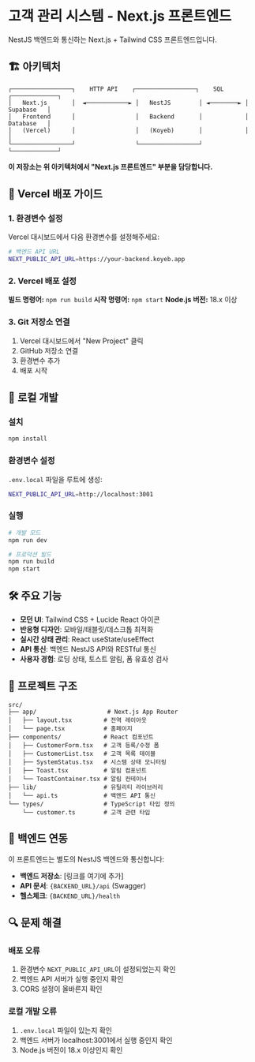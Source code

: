 # 고객 관리 시스템 - Next.js 프론트엔드

NestJS 백엔드와 통신하는 Next.js + Tailwind CSS 프론트엔드입니다.

## 🏗 아키텍처

```
┌─────────────────┐    HTTP API    ┌─────────────────┐    SQL    ┌─────────────┐
│   Next.js       │  ◄────────────► │   NestJS        │ ◄────────► │  Supabase   │
│   Frontend      │                 │   Backend       │            │  Database   │
│   (Vercel)      │                 │   (Koyeb)       │            │             │
└─────────────────┘                 └─────────────────┘            └─────────────┘
```

**이 저장소는 위 아키텍처에서 "Next.js 프론트엔드" 부분을 담당합니다.**

## 🚀 Vercel 배포 가이드

### 1. 환경변수 설정
Vercel 대시보드에서 다음 환경변수를 설정해주세요:

```bash
# 백엔드 API URL
NEXT_PUBLIC_API_URL=https://your-backend.koyeb.app
```

### 2. Vercel 배포 설정

**빌드 명령어:** `npm run build`
**시작 명령어:** `npm start`
**Node.js 버전:** 18.x 이상

### 3. Git 저장소 연결
1. Vercel 대시보드에서 "New Project" 클릭
2. GitHub 저장소 연결
3. 환경변수 추가
4. 배포 시작

## 🔧 로컬 개발

### 설치
```bash
npm install
```

### 환경변수 설정
`.env.local` 파일을 루트에 생성:
```bash
NEXT_PUBLIC_API_URL=http://localhost:3001
```

### 실행
```bash
# 개발 모드
npm run dev

# 프로덕션 빌드
npm run build
npm start
```

## 🛠 주요 기능

- **모던 UI**: Tailwind CSS + Lucide React 아이콘
- **반응형 디자인**: 모바일/태블릿/데스크톱 최적화
- **실시간 상태 관리**: React useState/useEffect
- **API 통신**: 백엔드 NestJS API와 RESTful 통신
- **사용자 경험**: 로딩 상태, 토스트 알림, 폼 유효성 검사

## 📁 프로젝트 구조

```
src/
├── app/                    # Next.js App Router
│   ├── layout.tsx         # 전역 레이아웃
│   └── page.tsx           # 홈페이지
├── components/            # React 컴포넌트
│   ├── CustomerForm.tsx   # 고객 등록/수정 폼
│   ├── CustomerList.tsx   # 고객 목록 테이블
│   ├── SystemStatus.tsx   # 시스템 상태 모니터링
│   ├── Toast.tsx          # 알림 컴포넌트
│   └── ToastContainer.tsx # 알림 컨테이너
├── lib/                   # 유틸리티 라이브러리
│   └── api.ts             # 백엔드 API 통신
└── types/                 # TypeScript 타입 정의
    └── customer.ts        # 고객 관련 타입
```

## 🔗 백엔드 연동

이 프론트엔드는 별도의 NestJS 백엔드와 통신합니다:
- **백엔드 저장소**: [링크를 여기에 추가]
- **API 문서**: `{BACKEND_URL}/api` (Swagger)
- **헬스체크**: `{BACKEND_URL}/health`

## 🔍 문제 해결

### 배포 오류
1. 환경변수 `NEXT_PUBLIC_API_URL`이 설정되었는지 확인
2. 백엔드 API 서버가 실행 중인지 확인
3. CORS 설정이 올바른지 확인

### 로컬 개발 오류
1. `.env.local` 파일이 있는지 확인
2. 백엔드 서버가 localhost:3001에서 실행 중인지 확인
3. Node.js 버전이 18.x 이상인지 확인
